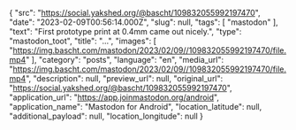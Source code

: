 {
  "src": "https://social.yakshed.org/@bascht/109832055992197470",
  "date": "2023-02-09T00:56:14.000Z",
  "slug": null,
  "tags": [
    "mastodon"
  ],
  "text": "First prototype print at 0.4mm came out nicely.",
  "type": "mastodon_toot",
  "title": "…",
  "images": [
    "https://img.bascht.com/mastodon/2023/02/09//109832055992197470/file.mp4"
  ],
  "category": "posts",
  "language": "en",
  "media_url": "https://img.bascht.com/mastodon/2023/02/09//109832055992197470/file.mp4",
  "description": null,
  "preview_url": null,
  "original_url": "https://social.yakshed.org/@bascht/109832055992197470",
  "application_url": "https://app.joinmastodon.org/android",
  "application_name": "Mastodon for Android",
  "location_latitude": null,
  "additional_payload": null,
  "location_longitude": null
}